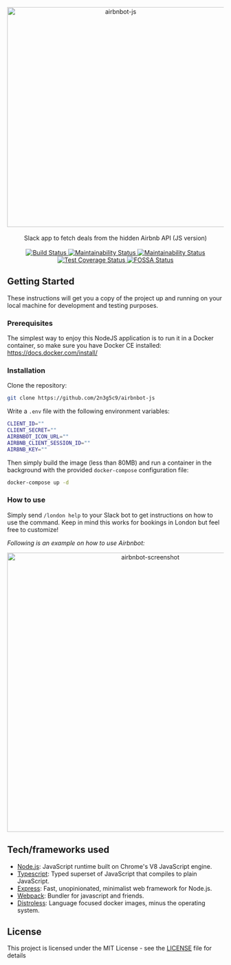 <div align="center">
  <img width="512" src="https://raw.githubusercontent.com/2n3g5c9/airbnbot-js/master/img/airbnbot_banner.png" alt="airbnbot-js">
</div>

<br />

<div align="center">Slack app to fetch deals from the hidden Airbnb API (JS version)</div>

<br />

<div align="center">
  <!-- Build Status -->
  <a href="https://circleci.com/gh/2n3g5c9/airbnbot-js/tree/master">
    <img src="https://circleci.com/gh/2n3g5c9/airbnbot-js.svg?style=svg" alt="Build Status" />
  </a>
  <!-- Maintainability Status -->
  <a href="https://codeclimate.com/github/2n3g5c9/airbnbot-js/maintainability">
    <img src="https://api.codeclimate.com/v1/badges/71be31ee9871a217f2f5/maintainability" alt="Maintainability Status" />
  </a>	
  <!-- Test Coverage Status -->
  <a href="https://codeclimate.com/github/2n3g5c9/airbnbot-js/test_coverage">
    <img src="https://api.codeclimate.com/v1/badges/71be31ee9871a217f2f5/test_coverage" alt="Maintainability Status" />
  </a>	
  <!-- Dependency Status -->
  <a href="https://depfu.com/github/2n3g5c9/airbnbot-js?project_id=6320">
    <img src="https://badges.depfu.com/badges/912fd5dddb23353385862ae6e5e1a888/overview.svg" alt="Test Coverage Status" />
  </a>
  <!-- FOSSA Status -->
  <a href="https://app.fossa.io/projects/git%2Bgithub.com%2F2n3g5c9%2Fairbnbot-js?ref=badge_shield">
    <img src="https://app.fossa.io/api/projects/git%2Bgithub.com%2F2n3g5c9%2Fairbnbot-js.svg?type=shield" alt="FOSSA Status" />
  </a>
</div>

## Getting Started

These instructions will get you a copy of the project up and running on your local machine for development and testing purposes.

### Prerequisites

The simplest way to enjoy this NodeJS application is to run it in a Docker container, so make sure you have Docker CE installed: https://docs.docker.com/install/

### Installation

Clone the repository:

```bash
git clone https://github.com/2n3g5c9/airbnbot-js
```

Write a `.env` file with the following environment variables:

```bash
CLIENT_ID=""
CLIENT_SECRET=""
AIRBNBOT_ICON_URL=""
AIRBNB_CLIENT_SESSION_ID=""
AIRBNB_KEY=""
```

Then simply build the image (less than 80MB) and run a container in the background with the provided `docker-compose` configuration file:

```bash
docker-compose up -d
```

### How to use

Simply send `/london help` to your Slack bot to get instructions on how to use the command. Keep in mind this works for bookings in London but feel free to customize!

*Following is an example on how to use Airbnbot:*
<div align="center">
  <img width="650" src="https://raw.githubusercontent.com/2n3g5c9/airbnbot-js/master/img/airbnbot_screenshot.png" alt="airbnbot-screenshot">
</div>

## Tech/frameworks used

- [Node.js](https://nodejs.org/): JavaScript runtime built on Chrome's V8 JavaScript engine.
- [Typescript](https://www.typescriptlang.org/): Typed superset of JavaScript that compiles to plain JavaScript.
- [Express](https://expressjs.com/): Fast, unopinionated, minimalist web framework for Node.js.
- [Webpack](https://webpack.js.org/): Bundler for javascript and friends.
- [Distroless](https://github.com/GoogleContainerTools/distroless): Language focused docker images, minus the operating system.

## License

This project is licensed under the MIT License - see the [LICENSE](LICENSE) file for details
